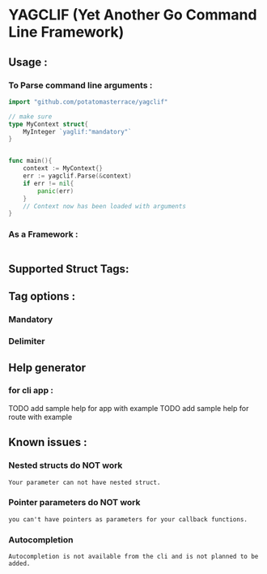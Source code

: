 # YAGCLIF (Yet Another Go Command Line Framework)

## Usage :
### To Parse command line arguments :
```Go
import "github.com/potatomasterrace/yagclif"

// make sure
type MyContext struct{
    MyInteger `yaglif:"mandatory"`
}


func main(){
    context := MyContext{}
    err := yagclif.Parse(&context)
    if err != nil{
        panic(err)
    }
    // Context now has been loaded with arguments
}
```

### As a Framework :
```Go

```
## Supported Struct Tags:

## Tag options :
### Mandatory
### Delimiter 
## Help generator
### for cli app :
TODO add sample help for app with example
TODO add sample help for route with example

## Known issues :
### Nested structs do NOT work
    Your parameter can not have nested struct.
### Pointer parameters do NOT work
    you can't have pointers as parameters for your callback functions.
### Autocompletion
    Autocompletion is not available from the cli and is not planned to be added.
